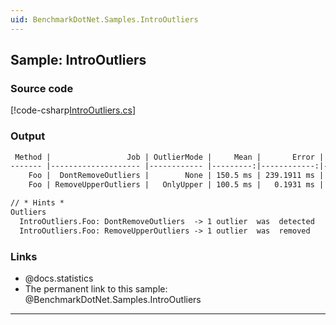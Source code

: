 ```yaml
---
uid: BenchmarkDotNet.Samples.IntroOutliers
---
```


## Sample: IntroOutliers

### Source code

[!code-csharp[IntroOutliers.cs](../../../samples/BenchmarkDotNet.Samples/IntroOutliers.cs)]

### Output

```markdown
 Method |                 Job | OutlierMode |     Mean |       Error |      StdDev |
------- |-------------------- |------------ |---------:|------------:|------------:|
    Foo |  DontRemoveOutliers |        None | 150.5 ms | 239.1911 ms | 158.2101 ms |
    Foo | RemoveUpperOutliers |   OnlyUpper | 100.5 ms |   0.1931 ms |   0.1149 ms |

// * Hints *
Outliers
  IntroOutliers.Foo: DontRemoveOutliers  -> 1 outlier  was  detected
  IntroOutliers.Foo: RemoveUpperOutliers -> 1 outlier  was  removed
```

### Links

* @docs.statistics
* The permanent link to this sample: @BenchmarkDotNet.Samples.IntroOutliers

---